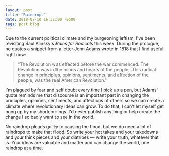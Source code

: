 ```yaml
---
layout: post
title: "Raindrops"
date: 2018-08-10 16:32:00 -0500
tags: post blog
---
```


Due to the current political climate and my burgeoning leftism, I've been revisiting Saul Alinsky's *Rules for Radicals* this week. During the prologue, he quotes a snippet from a letter John Adams wrote in 1818 that I find useful right now:

> "The Revolution was effected before the war commenced. The Revolution was in the minds and hearts of the people...This radical change in principles, opinions, sentiments, and affection of the people, was the real American Revolution."

I'm plagued by fear and self doubt every time I pick up a pen, but Adams' quote reminds me that discourse is an important part in changing the principles, opinions, sentiments, and affections of others so we can create a climate where revolutionary ideas can grow. To do that, I can't let myself get hung up by my shortcomings. I'd never publish anything or help create the change I so badly want to see in the world. 

No raindrop pleads guilty to causing the flood, but we do need a lot of raindrops to make that flood. So write your hot takes and your takedowns and your think pieces and your diatribes — write your truth, whatever that is. Your ideas are valuable and matter and can change the world, one raindrop at a time.

